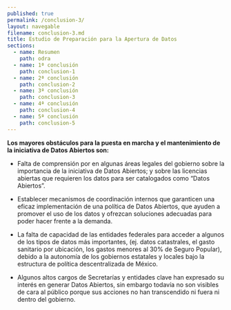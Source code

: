 ```yaml
---
published: true
permalink: /conclusion-3/
layout: navegable
filename: conclusion-3.md
title: Estudio de Preparación para la Apertura de Datos
sections:
  - name: Resumen
    path: odra
  - name: 1ª conclusión
    path: conclusion-1
  - name: 2ª conclusión
    path: conclusion-2
  - name: 3ª conclusión
    path: conclusion-3
  - name: 4ª conclusión
    path: conclusion-4
  - name: 5ª conclusión
    path: conclusion-5
---
```


**Los mayores obstáculos para la puesta en marcha y el mantenimiento de la iniciativa de Datos Abiertos son:**

* Falta de comprensión por en algunas áreas legales del gobierno sobre la importancia de la iniciativa de Datos Abiertos; y sobre las licencias abiertas que requieren los datos para ser catalogados como  “Datos Abiertos”.

* Establecer mecanismos de coordinación internos que garanticen una eficaz implementación de una política de Datos Abiertos, que ayuden a promover el uso de los datos y ofrezcan soluciones adecuadas para poder hacer frente a la demanda.

* La falta de capacidad de las entidades federales para acceder a algunos de los tipos de datos más importantes, (ej. datos catastrales, el gasto sanitario por ubicación,  los gastos menores al 30% de Seguro Popular), debido a la autonomía de los gobiernos estatales y locales bajo la estructura de política descentralizada de México.

* Algunos altos cargos de Secretarías y entidades clave han expresado su interés en generar Datos Abiertos, sin embargo todavía no son visibles de cara al público porque sus acciones no han transcendido ni fuera ni dentro del gobierno. 


